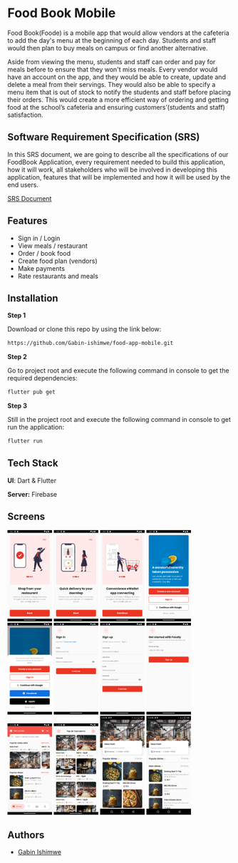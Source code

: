 # Food Book Mobile

Food Book(Foode) is a mobile app that would allow vendors at the cafeteria to add the day's menu at the beginning of each day. Students and staff would then plan to buy meals on campus or find another alternative. 

Aside from viewing the menu, students and staff can order and pay for meals before to ensure that they won't miss meals. Every vendor would have an account on the app, and they would be able to create, update and delete a meal from their servings. They would also be able to specify a menu item that is out of stock to notify the students and staff before placing their orders. This would create a more efficient way of ordering and getting food at the school’s cafeteria and ensuring customers’(students and staff) satisfaction.

## Software Requirement Specification (SRS)

In this SRS document, we are going to describe all the specifications of our FoodBook Application, every requirement needed to build this application, how it will work, all stakeholders who will be involved in developing this application, features that will be implemented and how it will be used by the end users.

[SRS Document](https://docs.google.com/document/d/1pO0UzydHYtbt8-Ib7R6cLrysbbjnnAoeGaqCpVIBEMA/edit?usp=sharing)


## Features

- Sign in / Login
- View meals / restaurant
- Order / book food
- Create food plan (vendors)
- Make payments
- Rate restaurants and meals

## Installation

**Step 1**

Download or clone this repo by using the link below:

```bash
https://github.com/Gabin-ishimwe/food-app-mobile.git
```

**Step 2**

Go to project root and execute the following command in console to get the required dependencies:

```bash
flutter pub get 
```
**Step 3**

Still in the project root and execute the following command in console to get run the application:

```bash
flutter run 
```
      
## Tech Stack

**UI**: Dart & Flutter

**Server:** Firebase

## Screens
<p float="left">
  <img src="./images/readme/onboarding_1.png" width="100" />
  <img src="./images/readme/onboarding_2.png" width="100" /> 
  <img src="./images/readme/onboarding_3.png" width="100" />
  <img src="./images/readme/welcome_1.png" width="100" />
  <img src="./images/readme/welcome_2.png" width="100" />
  <img src="./images/readme/signin.png" width="100" />
  <img src="./images/readme/signup.png" width="100" />
  <img src="./images/readme/contact.png" width="100" />
  <img src="./images/readme/home_screen.png" width="100" />
  <img src="./images/readme/popular_restaurant.png" width="100" />
  <img src="./images/readme/popular_dishes.jpeg" width="100" />
  <img src="./images/readme/main_dishes.jpeg" width="100" />
  
</p>

## Authors

- [Gabin Ishimwe](https://github.com/Gabin-ishimwe)
